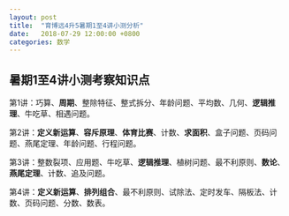```yaml
---
layout: post
title:  "育博远4升5暑期1至4讲小测分析"
date:   2018-07-29 12:00:00 +0800
categories: 数学
---
```


## 暑期1至4讲小测考察知识点

第1讲：巧算、**周期**、整除特征、整式拆分、年龄问题、平均数、几何、**逻辑推理**、牛吃草、相遇问题。

第2讲：**定义新运算**、**容斥原理**、**体育比赛**、计数、**求面积**、盒子问题、页码问题、燕尾定理、年龄问题、行程问题。

第3讲：整数裂项、应用题、牛吃草、**逻辑推理**、植树问题、最不利原则、**数论**、**燕尾定理**、计数、追及问题。

第4讲：**定义新运算**、**排列组合**、最不利原则、试除法、定时发车、隔板法、计数、页码问题、分数、数表。
